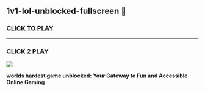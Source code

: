 
## 1v1-lol-unblocked-fullscreen 👋
<h3>
<a href="https://premium.freeplayer.one?title=1v1-lol-unblocked-fullscreen&ref=14F">CLICK TO PLAY</a></h3>
<hr>

<h3>
<a href="https://premium.freeplayer.one?title=1v1-lol-unblocked-fullscreen&ref=14F">CLICK 2 PLAY</a>
  
</h3>

<a href="https://premium.freeplayer.one?title=1v1-lol-unblocked-fullscreen&ref=12F/"><img src="https://clearcache.store/games.png"></a>


**worlds hardest game unblocked: Your Gateway to Fun and Accessible Online Gaming**
